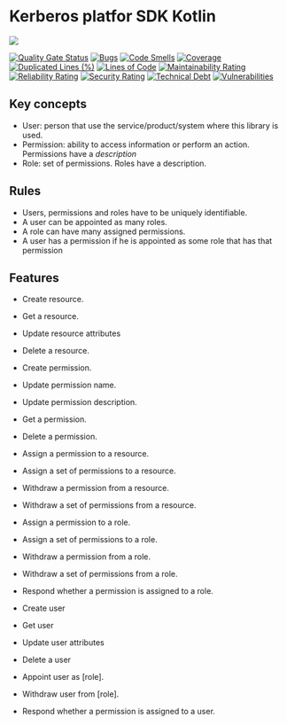 # Kerberos platfor SDK Kotlin

![](https://github.com/kerberos-platform/sdk-kotlin/workflows/Push%20to%20master%20CI/badge.svg)

[![Quality Gate Status](https://sonarcloud.io/api/project_badges/measure?project=kerberos-platform_sdk-kotlin&metric=alert_status)](https://sonarcloud.io/dashboard?id=kerberos-platform_sdk-kotlin)
[![Bugs](https://sonarcloud.io/api/project_badges/measure?project=kerberos-platform_sdk-kotlin&metric=bugs)](https://sonarcloud.io/dashboard?id=kerberos-platform_sdk-kotlin)
[![Code Smells](https://sonarcloud.io/api/project_badges/measure?project=kerberos-platform_sdk-kotlin&metric=code_smells)](https://sonarcloud.io/dashboard?id=kerberos-platform_sdk-kotlin)
[![Coverage](https://sonarcloud.io/api/project_badges/measure?project=kerberos-platform_sdk-kotlin&metric=coverage)](https://sonarcloud.io/dashboard?id=kerberos-platform_sdk-kotlin)
[![Duplicated Lines (%)](https://sonarcloud.io/api/project_badges/measure?project=kerberos-platform_sdk-kotlin&metric=duplicated_lines_density)](https://sonarcloud.io/dashboard?id=kerberos-platform_sdk-kotlin)
[![Lines of Code](https://sonarcloud.io/api/project_badges/measure?project=kerberos-platform_sdk-kotlin&metric=ncloc)](https://sonarcloud.io/dashboard?id=kerberos-platform_sdk-kotlin)
[![Maintainability Rating](https://sonarcloud.io/api/project_badges/measure?project=kerberos-platform_sdk-kotlin&metric=sqale_rating)](https://sonarcloud.io/dashboard?id=kerberos-platform_sdk-kotlin)
[![Reliability Rating](https://sonarcloud.io/api/project_badges/measure?project=kerberos-platform_sdk-kotlin&metric=reliability_rating)](https://sonarcloud.io/dashboard?id=kerberos-platform_sdk-kotlin)
[![Security Rating](https://sonarcloud.io/api/project_badges/measure?project=kerberos-platform_sdk-kotlin&metric=security_rating)](https://sonarcloud.io/dashboard?id=kerberos-platform_sdk-kotlin)
[![Technical Debt](https://sonarcloud.io/api/project_badges/measure?project=kerberos-platform_sdk-kotlin&metric=sqale_index)](https://sonarcloud.io/dashboard?id=kerberos-platform_sdk-kotlin)
[![Vulnerabilities](https://sonarcloud.io/api/project_badges/measure?project=kerberos-platform_sdk-kotlin&metric=vulnerabilities)](https://sonarcloud.io/dashboard?id=kerberos-platform_sdk-kotlin)

## Key concepts

- User: person that use the service/product/system where this library is used.
- Permission: ability to access information or perform an action. Permissions have a *description*
- Role: set of permissions. Roles have a description.

## Rules

- Users, permissions and roles have to be uniquely identifiable.
- A user can be appointed as many roles.
- A role can have many assigned permissions.
- A user has a permission if he is appointed as some role that has that permission

## Features

- Create resource.
- Get a resource.
- Update resource attributes
- Delete a resource.

- Create permission.
- Update permission name.
- Update permission description.
- Get a permission.
- Delete a permission.
- Assign a permission to a resource.
- Assign a set of permissions to a resource.
- Withdraw a permission from a resource.
- Withdraw a set of permissions from a resource.

- Assign a permission to a role.
- Assign a set of permissions to a role.
- Withdraw a permission from a role.
- Withdraw a set of permissions from a role.
- Respond whether a permission is assigned to a role.

- Create user
- Get user
- Update user attributes
- Delete a user
- Appoint user as [role].
- Withdraw user from [role].
- Respond whether a permission is assigned to a user.
